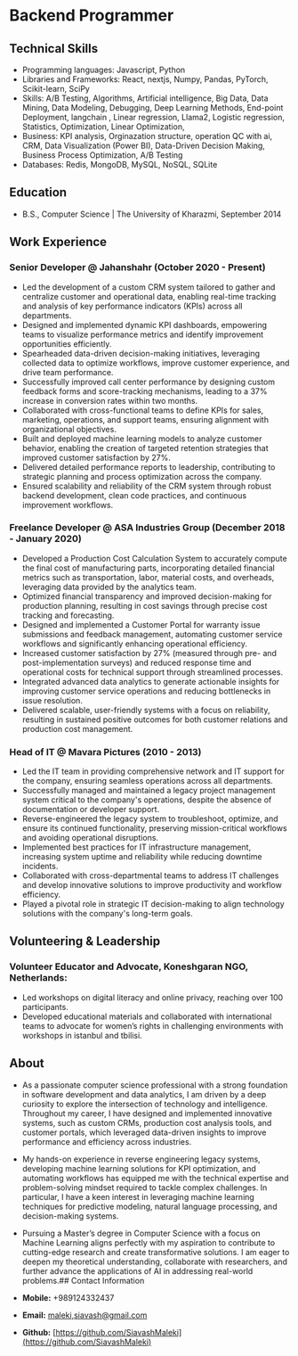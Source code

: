 # Backend Programmer 

## Technical Skills
- Programming languages: Javascript, Python
- Libraries and Frameworks: React, nextjs, Numpy, Pandas, PyTorch, Scikit-​learn, SciPy
- Skills: A/​B ​Testing, Algorithms, Artificial ​intelligence, Big ​Data, Data ​Mining, Data ​Modeling, Debugging, Deep ​Learning ​Methods, End-​point ​Deployment, langchain ​, Linear ​regression, Llama2, Logistic ​regression, Statistics, Optimization, Linear Optimization,
- Business: KPI analysis, Orginazation structure, operation QC with ai, CRM, Data Visualization (Power BI), Data-Driven Decision Making, Business Process Optimization, A/B Testing
- Databases: Redis, MongoDB, MySQL, NoSQL, SQLite

## Education
- B.S., Computer Science | The University of Kharazmi, September 2014

## Work Experience
### Senior Developer @ Jahanshahr (October 2020 - Present)
- Led the development of a custom CRM system tailored to gather and centralize customer and operational data, enabling real-time tracking and analysis of key performance indicators (KPIs) across all departments.
- Designed and implemented dynamic KPI dashboards, empowering teams to visualize performance metrics and identify improvement opportunities efficiently.
- Spearheaded data-driven decision-making initiatives, leveraging collected data to optimize workflows, improve customer experience, and drive team performance.
- Successfully improved call center performance by designing custom feedback forms and score-tracking mechanisms, leading to a 37% increase in conversion rates within two months.
- Collaborated with cross-functional teams to define KPIs for sales, marketing, operations, and support teams, ensuring alignment with organizational objectives.
- Built and deployed machine learning models to analyze customer behavior, enabling the creation of targeted retention strategies that improved customer satisfaction by 27%.
- Delivered detailed performance reports to leadership, contributing to strategic planning and process optimization across the company.
- Ensured scalability and reliability of the CRM system through robust backend development, clean code practices, and continuous improvement workflows.
  

### Freelance Developer @ ASA Industries Group (December 2018 - January 2020)
- Developed a Production Cost Calculation System to accurately compute the final cost of manufacturing parts, incorporating detailed financial metrics such as transportation, labor, material costs, and overheads, leveraging data provided by the analytics team.
- Optimized financial transparency and improved decision-making for production planning, resulting in cost savings through precise cost tracking and forecasting.
- Designed and implemented a Customer Portal for warranty issue submissions and feedback management, automating customer service workflows and significantly enhancing operational efficiency.
- Increased customer satisfaction by 27% (measured through pre- and post-implementation surveys) and reduced response time and operational costs for technical support through streamlined processes.
- Integrated advanced data analytics to generate actionable insights for improving customer service operations and reducing bottlenecks in issue resolution.
- Delivered scalable, user-friendly systems with a focus on reliability, resulting in sustained positive outcomes for both customer relations and production cost management.


### Head of IT @ Mavara Pictures (2010 - 2013)
- Led the IT team in providing comprehensive network and IT support for the company, ensuring seamless operations across all departments.
- Successfully managed and maintained a legacy project management system critical to the company's operations, despite the absence of documentation or developer support.
- Reverse-engineered the legacy system to troubleshoot, optimize, and ensure its continued functionality, preserving mission-critical workflows and avoiding operational disruptions.
- Implemented best practices for IT infrastructure management, increasing system uptime and reliability while reducing downtime incidents.
- Collaborated with cross-departmental teams to address IT challenges and develop innovative solutions to improve productivity and workflow efficiency.
- Played a pivotal role in strategic IT decision-making to align technology solutions with the company's long-term goals.

## Volunteering  & Leadership 

### Volunteer Educator and Advocate, Koneshgaran NGO, Netherlands: 
- Led workshops on digital literacy and online privacy, reaching over 100 participants.
- Developed educational materials and collaborated with international teams to
  advocate for women’s rights in challenging environments with workshops in
  istanbul and tbilisi.

## About
- As a passionate computer science professional with a strong foundation in software development and data analytics, I am driven by a deep curiosity to explore the intersection of technology and intelligence. Throughout my career, I have designed and implemented innovative systems, such as custom CRMs, production cost analysis tools, and customer portals, which leveraged data-driven insights to improve performance and efficiency across industries.

- My hands-on experience in reverse engineering legacy systems, developing machine learning solutions for KPI optimization, and automating workflows has equipped me with the technical expertise and problem-solving mindset required to tackle complex challenges. In particular, I have a keen interest in leveraging machine learning techniques for predictive modeling, natural language processing, and decision-making systems.

- Pursuing a Master’s degree in Computer Science with a focus on Machine Learning aligns perfectly with my aspiration to contribute to cutting-edge research and create transformative solutions. I am eager to deepen my theoretical understanding, collaborate with researchers, and further advance the applications of AI in addressing real-world problems.## Contact Information
- **Mobile:** +989124332437
- **Email:** [maleki,siavash@gmail.com](mailto:maleki.siavash@gmail.com)
-  **Github:** [https://github.com/SiavashMaleki](https://github.com/SiavashMaleki)

